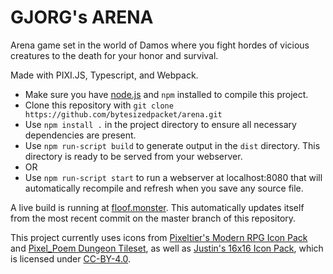 # GJORG's ARENA

Arena game set in the world of Damos where you fight hordes of vicious creatures to the death for your honor and survival.

Made with PIXI.JS, Typescript, and Webpack.

- Make sure you have [node.js](https://nodejs.org/en/download/) and `npm` installed to compile this project.
- Clone this repository with `git clone https://github.com/bytesizedpacket/arena.git`
- Use `npm install .` in the project directory to ensure all necessary dependencies are present.
- Use `npm run-script build` to generate output in the `dist` directory. This directory is ready to be served from your webserver.
- OR
- Use `npm run-script start` to run a webserver at localhost:8080 that will automatically recompile and refresh when you save any source file.

A live build is running at [floof.monster](https://floof.monster/). This automatically updates itself from the most recent commit on the master branch of this repository.

This project currently uses icons from [Pixeltier's Modern RPG Icon Pack](https://pixeltier.itch.io/pixeltiers-modern-rpg-icon-set) and [Pixel_Poem Dungeon Tileset](https://pixel-poem.itch.io/dungeon-assetpuck), as well as [Justin's 16x16 Icon Pack](https://zeromatrix.itch.io/rpgiab-icons), which is licensed under [CC-BY-4.0](https://creativecommons.org/licenses/by/4.0/).
